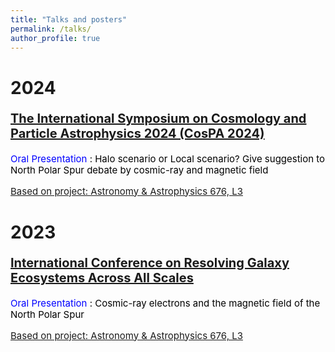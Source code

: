 ```yaml
---
title: "Talks and posters"
permalink: /talks/
author_profile: true
---
```


<h1>2024</h1>
<p style="color: black; font-weight: bold; font-size: 20px; line-height: 1.2;">
  <a href="https://indico.itp.ac.cn/event/198/overview">The International Symposium on Cosmology and Particle Astrophysics 2024 (CosPA 2024)</a>
</p>
<p style="line-height: 1.2;font-size: 15px;">
  <span style="color: blue;">Oral Presentation</span>
  <span style="color: black;">: Halo scenario or Local scenario? Give suggestion to North Polar Spur debate by cosmic-ray and magnetic field</span>
</p>
<a style="font-size: 15px;" href="https://www.aanda.org/articles/aa/full_html/2023/08/aa45401-22/aa45401-22.html">Based on project: Astronomy & Astrophysics 676, L3</a>

<h1>2023</h1>
<p style="color: black; font-weight: bold; font-size: 20px; line-height: 1.2;">
  <a href="https://www.phy.cuhk.edu.hk/events/conf2023/">International Conference on Resolving Galaxy Ecosystems Across All Scales</a>
</p>
<p style="line-height: 1.2;font-size: 15px;">
  <span style="color: blue;">Oral Presentation</span>
  <span style="color: black;">: Cosmic-ray electrons and the magnetic field of the North Polar Spur</span>
</p>
<a style="font-size: 15px;" href="https://www.aanda.org/articles/aa/full_html/2023/08/aa45401-22/aa45401-22.html">Based on project: Astronomy & Astrophysics 676, L3</a>